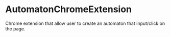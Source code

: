 # AutomatonChromeExtension
Chrome extension that allow user to create an automaton that input/click on the page.
